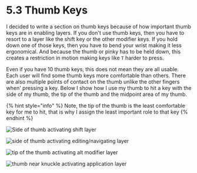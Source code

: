 # 5.3 Thumb Keys

I decided to write a section on thumb keys because of how important thumb keys are in enabling layers. If you don't use thumb keys, then you have to resort to a layer like the shift key or the other modifier keys. If you hold down one of those keys, then you have to bend your wrist making it less ergonomical. And because the thumb or pinky has to be held down, this creates a restriction in motion making keys like `T` harder to press.

Even if you have 10 thumb keys, this does not mean they are all usable. Each user will find some thumb keys more comfortable than others. There are also multiple points of contact on the thumb unlike the other fingers when' pressing a key. Below I show how I use my thumb to hit a key with the side of my thumb, the tip of the thumb and the midpoint area of my thumb.

{% hint style="info" %}
Note, the tip of the thumb is the least comfortable key for me to hit, that is why I assign the least important role to that key
{% endhint %}

![Side of thumb activating shift layer](../.gitbook/assets/20220530\_130146.jpg)



![side of thumb activating editing/navigating layer](../.gitbook/assets/20220530\_130157.jpg)



![tip of the thumb activating alt modifier layer](../.gitbook/assets/20220530\_131258.jpg)

![thumb near knuckle activating application layer](<../.gitbook/assets/20220530\_130142 (1).jpg>)
